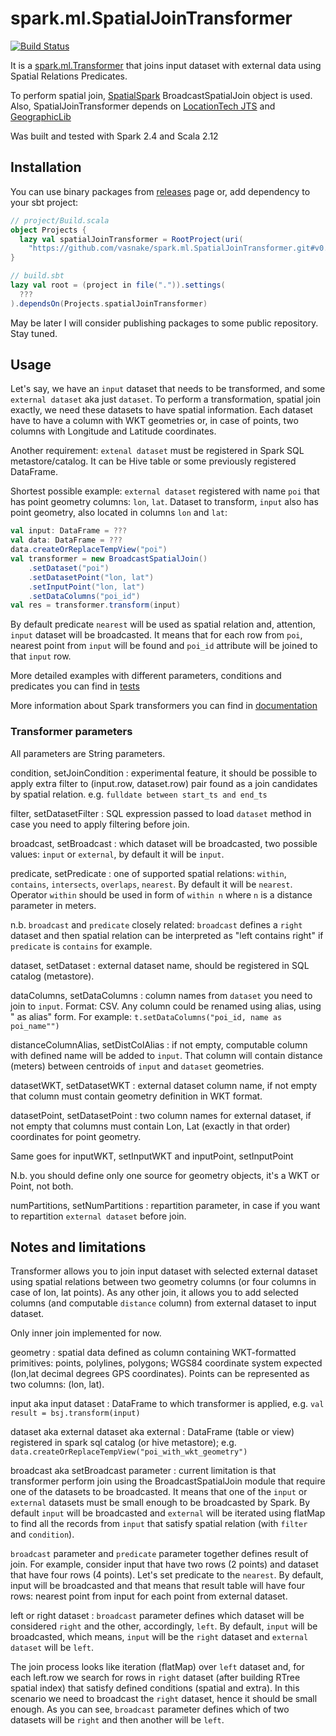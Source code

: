 # spark.ml.SpatialJoinTransformer

[![Build Status](https://travis-ci.com/vasnake/spark.ml.SpatialJoinTransformer.svg?branch=master)](https://travis-ci.com/vasnake/spark.ml.SpatialJoinTransformer)

It is a [spark.ml.Transformer](https://spark.apache.org/docs/latest/api/scala/index.html#org.apache.spark.ml.Transformer)
that joins input dataset with external data using
Spatial Relations Predicates.

To perform spatial join, [SpatialSpark](https://github.com/vasnake/SpatialSpark)
BroadcastSpatialJoin object is used.
Also, SpatialJoinTransformer depends on
[LocationTech JTS](https://github.com/locationtech/jts) 
and [GeographicLib](https://sourceforge.net/projects/geographiclib/)

Was built and tested with Spark 2.4 and Scala 2.12

## Installation

You can use binary packages from 
[releases](https://github.com/vasnake/spark.ml.SpatialJoinTransformer/releases)
page or, add dependency to your sbt project:

```scala
// project/Build.scala
object Projects {
  lazy val spatialJoinTransformer = RootProject(uri(
    "https://github.com/vasnake/spark.ml.SpatialJoinTransformer.git#v0.0.1"))
}

// build.sbt
lazy val root = (project in file(".")).settings(
  ???
).dependsOn(Projects.spatialJoinTransformer)

```

May be later I will consider publishing packages to some public repository.
Stay tuned.

## Usage

Let's say, we have an `input` dataset that needs to be transformed, 
and some `external dataset` aka just `dataset`.
To perform a transformation, spatial join exactly, we need these datasets
to have spatial information.
Each dataset have to have a column with WKT geometries or, in case of points,
two columns with Longitude and Latitude coordinates.

Another requirement: `extenal dataset` must be registered in Spark SQL metastore/catalog.
It can be Hive table or some previously registered DataFrame.

Shortest possible example: `external dataset` registered with name `poi` that
has point geometry columns: `lon`, `lat`.
Dataset to transform, `input` also has point geometry, also located in columns `lon` and `lat`:

```scala
val input: DataFrame = ???
val data: DataFrame = ???
data.createOrReplaceTempView("poi")
val transformer = new BroadcastSpatialJoin()
    .setDataset("poi")
    .setDatasetPoint("lon, lat")
    .setInputPoint("lon, lat")
    .setDataColumns("poi_id")
val res = transformer.transform(input)
```

By default predicate `nearest` will be used as spatial relation and, attention, `input`
dataset will be broadcasted. It means that for each row from `poi`, nearest point
from `input` will be found and `poi_id` attribute will be joined to that `input` row.

More detailed examples with different parameters, conditions and predicates you can find in
[tests](https://github.com/vasnake/spark.ml.SpatialJoinTransformer/blob/master/src/test/scala/me/valik/spark/transformer/BroadcastSpatialJoinTest.scala)

More information about Spark transformers you can find in
[documentation](https://spark.apache.org/docs/latest/ml-pipeline.html)

### Transformer parameters
All parameters are String parameters.

condition, setJoinCondition
:  experimental feature, it should be possible to apply extra filter to (input.row, dataset.row) pair
found as a join candidates by spatial relation. e.g. `fulldate between start_ts and end_ts`

filter, setDatasetFilter
:  SQL expression passed to load `dataset` method in case you need to apply filtering before join.

broadcast, setBroadcast
:  which dataset will be broadcasted, two possible values: `input` or `external`,
by default it will be `input`.

predicate, setPredicate
:  one of supported spatial relations: `within`, `contains`, `intersects`, `overlaps`, `nearest`.
By default it will be `nearest`.
Operator `within` should be used in form of `within n` where `n` is a distance parameter in meters.

n.b. `broadcast` and `predicate` closely related: `broadcast` defines a `right` dataset and then
spatial relation can be interpreted as "left contains right" if `predicate` is `contains` for example.

dataset, setDataset
:  external dataset name, should be registered in SQL catalog (metastore).

dataColumns, setDataColumns
:  column names from `dataset` you need to join to `input`.
Format: CSV. Any column could be renamed using alias, using " as alias" form.
For example: `t.setDataColumns("poi_id, name as poi_name"")`

distanceColumnAlias, setDistColAlias
:  if not empty, computable column with defined name will be added to `input`.
That column will contain distance (meters) between centroids of `input` and `dataset` geometries.

datasetWKT, setDatasetWKT
:  external dataset column name, if not empty that column must contain geometry definition in WKT format.

datasetPoint, setDatasetPoint
:  two column names for external dataset, if not empty that columns must contain
Lon, Lat (exactly in that order) coordinates for point geometry.

Same goes for inputWKT, setInputWKT and
inputPoint, setInputPoint

N.b. you should define only one source for geometry objects, it's a WKT or Point, not both.

numPartitions, setNumPartitions
:  repartition parameter, in case if you want to repartition `external dataset`
before join.

## Notes and limitations

Transformer allows you to join input dataset with selected external dataset
using spatial relations between two geometry columns (or four columns in case of
lon, lat points). As any other join, it allows you to add selected columns
(and computable `distance` column) from external dataset to input dataset.

Only inner join implemented for now.

geometry
:  spatial data defined as column containing WKT-formatted primitives: points, polylines, polygons;
WGS84 coordinate system expected (lon,lat decimal degrees GPS coordinates).
Points can be represented as two columns: (lon, lat).

input aka input dataset
:  DataFrame to which transformer is applied, e.g.
`val result = bsj.transform(input)`

dataset aka external dataset aka external
:  DataFrame (table or view) registered in spark sql catalog
(or hive metastore); e.g. `data.createOrReplaceTempView("poi_with_wkt_geometry")`

broadcast aka setBroadcast parameter
:  current limitation is that transformer perform join using the
BroadcastSpatialJoin module that require one of the datasets to be broadcasted.
It means that one of the `input` or `external` datasets must be small enough to be broadcasted by Spark.
By default `input` will be broadcasted and `external` will be iterated using flatMap to find
all the records from `input` that satisfy spatial relation (with `filter` and `condition`).

`broadcast` parameter and `predicate` parameter together defines result of join.
For example, consider input that have two rows (2 points) and dataset that have four rows (4 points).
Let's set predicate to the `nearest`. 
By default, input will be broadcasted and that means that result table will have four rows:
nearest point from input for each point from external dataset.

left or right dataset
:  `broadcast` parameter defines which dataset will be considered `right` and the other, accordingly, `left`.
By default, `input` will be broadcasted, which means, `input` will be the `right` dataset and
`external dataset` will be `left`.

The join process looks like iteration (flatMap) over `left` dataset and, for each left.row 
we search for rows in `right` dataset (after building RTree spatial index)
that satisfy defined conditions (spatial and extra).
In this scenario we need to broadcast the `right` dataset, hence it should be small enough.
As you can see, `broadcast` parameter defines which of two datasets will be `right`
and then another will be `left`.
